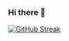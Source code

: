 ### Hi there 👋

[![GitHub Streak](http://github-readme-streak-stats.herokuapp.com?user=RinkWilbrink)](https://git.io/streak-stats)

<!--
**RinkWilbrink/RinkWilbrink** is a ✨ _special_ ✨ repository because its `README.md` (this file) appears on your GitHub profile.

Here are some ideas to get you started:

- 🔭 I’m currently working on ...
- 🌱 I’m currently learning ...
- 👯 I’m looking to collaborate on ...
- 🤔 I’m looking for help with ...
- 💬 Ask me about ...
- 📫 How to reach me: ...
- 😄 Pronouns: ...
- ⚡ Fun fact: ...
-->
